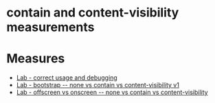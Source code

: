 # contain and content-visibility measurements

# Measures

- [Lab - correct usage and debugging]()
- [Lab - bootstrap -- none vs contain vs content-visibility v1]()
- [Lab - offscreen vs onscreen -- none vs contain vs content-visibility]()

